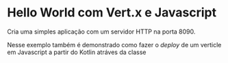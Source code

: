 # Hello World com Vert.x e Javascript

Cria uma simples aplicação com um servidor HTTP na porta 8090.

Nesse exemplo também é demonstrado como fazer o *deploy* de um verticle em Javascript
a partir do Kotlin atráves da classe


